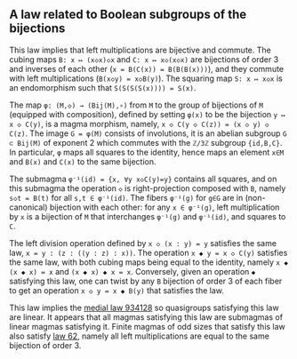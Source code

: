 ## A law related to Boolean subgroups of the bijections

This law implies that left multiplications are bijective and commute.  The cubing maps `B: x ↦ (x◇x)◇x` and `C: x ↦ x◇(x◇x)` are bijections of order 3 and inverses of each other (`x = B(C(x)) = B(B(B(x)))`), and they commute with left multiplications (`B(x◇y) = x◇B(y)`).  The squaring map `S: x ↦ x◇x` is an endomorphism such that `S(S(S(S(x)))) = S(x)`.

The map `φ: (M,◇) → (Bij(M),∘)` from `M` to the group of bijections of `M` (equipped with composition), defined by setting `φ(x)` to be the bijection `y ↦ x ◇ C(y)`, is a magma morphism, namely, `x ◇ C(y ◇ C(z)) = (x ◇ y) ◇ C(z)`.  The image `G = φ(M)` consists of involutions, it is an abelian subgroup `G ⊂ Bij(M)` of exponent 2 which commutes with the `ℤ/3ℤ` subgroup `{id,B,C}`.  In particular, `φ` maps all squares to the identity, hence maps an element `x∈M` and `B(x)` and `C(x)` to the same bijection.

The submagma `φ⁻¹(id) = {x, ∀y x◇C(y)=y}` contains all squares, and on this submagma the operation `◇` is right-projection composed with `B`, namely `s◇t = B(t)` for all `s,t ∈ φ⁻¹(id)`.  The fibers `φ⁻¹(g)` for `g∈G` are in (non-canonical) bijection with each other: for any `x ∈ φ⁻¹(g)`, left multiplication by `x` is a bijection of `M` that interchanges `φ⁻¹(g)` and `φ⁻¹(id)`, and squares to `C`.

The left division operation defined by `x ◇ (x : y) = y` satisfies the same law, `x = y : (z : ((y : z) : x))`.  The operation `x ◆ y = x ◇ C(y)` satisfies the same law, with both cubing maps being equal to the identity, namely `x ◆ (x ◆ x) = x` and `(x ◆ x) ◆ x = x`.  Conversely, given an operation `◆` satisfying this law, one can twist by any `B` bijection of order 3 of each fiber to get an operation `x ◇ y = x ◆ B(y)` that satisfies the law.

This law implies the [medial law 934128](https://teorth.github.io/equational_theories/implications/?934128) so quasigroups satisfying this law are linear.  It appears that all magmas satisfying this law are submagmas of linear magmas satisfying it.  Finite magmas of odd sizes that satisfy this law also satisfy [law 62](https://teorth.github.io/equational_theories/implications/?62), namely all left multiplications are equal to the same bijection of order 3.
